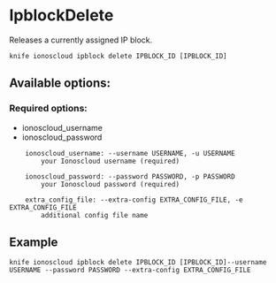 # IpblockDelete

Releases a currently assigned IP block.

```text
knife ionoscloud ipblock delete IPBLOCK_ID [IPBLOCK_ID]
```

## Available options:

### Required options:

* ionoscloud\_username
* ionoscloud\_password

```text
    ionoscloud_username: --username USERNAME, -u USERNAME
        your Ionoscloud username (required)

    ionoscloud_password: --password PASSWORD, -p PASSWORD
        your Ionoscloud password (required)

    extra_config_file: --extra-config EXTRA_CONFIG_FILE, -e EXTRA_CONFIG_FILE
        additional config file name

```
## Example

```text
knife ionoscloud ipblock delete IPBLOCK_ID [IPBLOCK_ID]--username USERNAME --password PASSWORD --extra-config EXTRA_CONFIG_FILE
```
